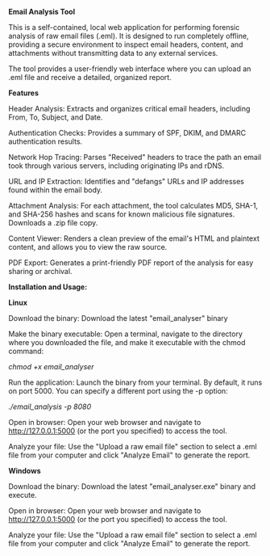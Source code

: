 **Email Analysis Tool**

This is a self-contained, local web application for performing forensic analysis of raw email files (.eml). It is designed to run completely offline, providing a secure environment to inspect email headers, content, and attachments without transmitting data to any external services.

The tool provides a user-friendly web interface where you can upload an .eml file and receive a detailed, organized report.




**Features**

Header Analysis: Extracts and organizes critical email headers, including From, To, Subject, and Date.

Authentication Checks: Provides a summary of SPF, DKIM, and DMARC authentication results.

Network Hop Tracing: Parses "Received" headers to trace the path an email took through various servers, including originating IPs and rDNS.

URL and IP Extraction: Identifies and "defangs" URLs and IP addresses found within the email body.

Attachment Analysis: For each attachment, the tool calculates MD5, SHA-1, and SHA-256 hashes and scans for known malicious file signatures. Downloads a .zip file copy.

Content Viewer: Renders a clean preview of the email's HTML and plaintext content, and allows you to view the raw source.

PDF Export: Generates a print-friendly PDF report of the analysis for easy sharing or archival.





**Installation and Usage:**


**Linux**

Download the binary: Download the latest "email_analyser" binary

Make the binary executable: Open a terminal, navigate to the directory where you downloaded the file, and make it executable with the chmod command:

_chmod +x email_analyser_

Run the application: Launch the binary from your terminal. By default, it runs on port 5000. You can specify a different port using the -p option:

_./email_analysis -p 8080_

Open in browser: Open your web browser and navigate to http://127.0.0.1:5000 (or the port you specified) to access the tool.

Analyze your file: Use the "Upload a raw email file" section to select a .eml file from your computer and click "Analyze Email" to generate the report.


**Windows**


Download the binary: Download the latest "email_analyser.exe" binary and execute.

Open in browser: Open your web browser and navigate to http://127.0.0.1:5000 (or the port you specified) to access the tool.

Analyze your file: Use the "Upload a raw email file" section to select a .eml file from your computer and click "Analyze Email" to generate the report.

